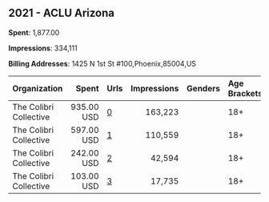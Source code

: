 ## 2021 - ACLU Arizona 
**Spent**: 1,877.00

**Impressions**: 334,111

**Billing Addresses**: 1425 N 1st St #100,Phoenix,85004,US

|Organization|Spent|Urls|Impressions|Genders|Age Brackets|Country Codes|
|:---|---:|:---|---:|:---|:---|:---|
|The Colibri Collective|935.00 USD|[0](https://www.snap.com/political-ads/asset/fb4689226cce61c18f6a92f98b2dac3620934715c36711c07734c84461ff5e9a?mediaType=png)|163,223||18+|united states|
|The Colibri Collective|597.00 USD|[1](https://www.snap.com/political-ads/asset/daaaa3ba6dc8a0baf2628a3334e9c76a3f00dab7cfff030bfd0b68e13146e08b?mediaType=png)|110,559||18+|united states|
|The Colibri Collective|242.00 USD|[2](https://www.snap.com/political-ads/asset/daaaa3ba6dc8a0baf2628a3334e9c76a3f00dab7cfff030bfd0b68e13146e08b?mediaType=png)|42,594||18+|united states|
|The Colibri Collective|103.00 USD|[3](https://www.snap.com/political-ads/asset/673f1909cf3cddcfa2d9f8123c62fd5f0fc2862c15e794e9a92122844c503400?mediaType=jpg)|17,735||18+|united states|
